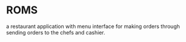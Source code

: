 # ROMS
a restaurant application with menu interface for making orders through sending orders to the chefs and cashier.
